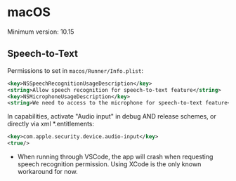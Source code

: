 # macOS

Minimum version: 10.15

## Speech-to-Text

Permissions to set in `macos/Runner/Info.plist`:
```xml
<key>NSSpeechRecognitionUsageDescription</key>
<string>Allow speech recognition for speech-to-text feature</string>
<key>NSMicrophoneUsageDescription</key>
<string>We need to access to the microphone for speech-to-text feature</string>
```

In capabilities, activate "Audio input" in debug AND release schemes, or directly via xml *.entitlements:
```xml
<key>com.apple.security.device.audio-input</key>
<true/>
```

- When running through VSCode, the app will crash when requesting speech recognition permission. Using XCode is the only known workaround for now.